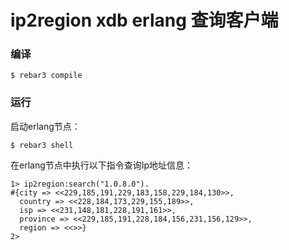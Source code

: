 # ip2region xdb erlang 查询客户端


### 编译

```
$ rebar3 compile
```
### 运行
启动erlang节点：
```
$ rebar3 shell

```
在erlang节点中执行以下指令查询Ip地址信息：
```
1> ip2region:search("1.0.8.0").
#{city => <<229,185,191,229,183,158,229,184,130>>,
  country => <<228,184,173,229,155,189>>,
  isp => <<231,148,181,228,191,161>>,
  province => <<229,185,191,228,184,156,231,156,129>>,
  region => <<>>}
2>
```
